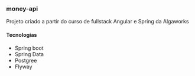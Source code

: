 ### money-api

Projeto criado a partir do curso de fullstack Angular e Spring da Algaworks


#### Tecnologias
- Spring boot
- Spring Data
- Postgree
- Flyway
